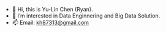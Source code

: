 - 👋 Hi, this is Yu-Lin Chen (Ryan).
- 👀 I’m interested in Data Enginnering and Big Data Solution.
- 📫 Email: kh87313@gmail.com

<!---
chenyulin0719/chenyulin0719 is a ✨ special ✨ repository because its `README.md` (this file) appears on your GitHub profile.
You can click the Preview link to take a look at your changes.
--->
